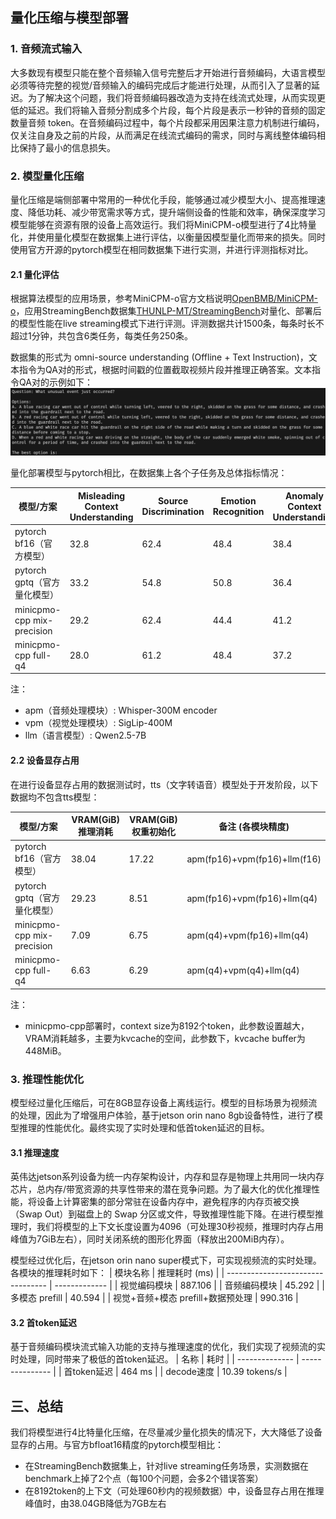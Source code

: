 
## 量化压缩与模型部署

### 1. 音频流式输入

大多数现有模型只能在整个音频输入信号完整后才开始进行音频编码，大语言模型必须等待完整的视觉/音频输入的编码完成后才能进行处理，从而引入了显著的延迟。为了解决这个问题，我们将音频编码器改造为支持在线流式处理，从而实现更低的延迟。我们将输入音频分割成多个片段，每个片段是表示一秒钟的音频的固定数量音频 token。在音频编码过程中，每个片段都采用因果注意力机制进行编码，仅关注自身及之前的片段，从而满足在线流式编码的需求，同时与离线整体编码相比保持了最小的信息损失。

### 2. 模型量化压缩

量化压缩是端侧部署中常用的一种优化手段，能够通过减少模型大小、提高推理速度、降低功耗、减少带宽需求等方式，提升端侧设备的性能和效率，确保深度学习模型能够在资源有限的设备上高效运行。我们将MiniCPM-o模型进行了4比特量化，并使用量化模型在数据集上进行评估，以衡量因模型量化而带来的损失。同时使用官方开源的pytorch模型在相同数据集下进行实测，并进行评测指标对比。

#### 2.1 量化评估

根据算法模型的应用场景，参考MiniCPM-o官方文档说明[OpenBMB/MiniCPM-o](https://github.com/OpenBMB/MiniCPM-o)，应用StreamingBench数据集[THUNLP-MT/StreamingBench](https://github.com/THUNLP-MT/StreamingBench)对量化、部署后的模型性能在live streaming模式下进行评测。评测数据共计1500条，每条时长不超过1分钟，共包含6类任务，每类任务250条。

数据集的形式为 omni-source understanding (Offline + Text Instruction)，文本指令为QA对的形式，根据时间戳的位置截取视频片段并推理正确答案。文本指令QA对的示例如下：
![qa-pair](../assets/qa-pair.png)

量化部署模型与pytorch相比，在数据集上各个子任务及总体指标情况：

| 模型/方案                    | Misleading Context Understanding | Source Discrimination | Emotion Recognition | Anomaly Context Understanding | Scene Understanding | Multimodal Alignment | 总体精度 | 备注 (各模块精度)            |
| ---------------------------- | -------------------------------- | --------------------- | ------------------- | ----------------------------- | ------------------- | -------------------- | -------- | ---------------------------- |
| pytorch bf16（官方模型）     | 32.8                             | 62.4                  | 48.4                | 38.4                          | 24.4                | 78.4                 | 47.5     | apm(fp16)+vpm(fp16)+llm(f16) |
| pytorch gptq（官方量化模型） | 33.2                             | 54.8                  | 50.8                | 36.4                          | 31.2                | 71.6                 | 46.3     | apm(fp16)+vpm(fp16)+llm(q4)  |
| minicpmo-cpp mix-precision       | 29.2                             | 62.4                  | 44.4                | 41.2                          | 20.8                | 80.8                 | 46.5     | apm(q4)+vpm(fp16)+llm(q4)    |
| minicpmo-cpp full-q4             | 28.0                             | 61.2                  | 48.4                | 37.2                          | 19.6                | 79.2                 | 45.6     | apm(q4)+vpm(q4)+llm(q4)      |

注：
- apm（音频处理模块）: Whisper-300M encoder
- vpm（视觉处理模块）: SigLip-400M
- llm（语言模型）: Qwen2.5-7B

#### 2.2 设备显存占用

在进行设备显存占用的数据测试时，tts（文字转语音）模型处于开发阶段，以下数据均不包含tts模型：

| 模型/方案                    | VRAM(GiB) 推理消耗 | VRAM(GiB) 权重初始化 | 备注 (各模块精度)            |
| ---------------------------- | ------------------ | -------------------- | ---------------------------- |
| pytorch bf16（官方模型）     | 38.04              | 17.22                | apm(fp16)+vpm(fp16)+llm(f16) |
| pytorch gptq（官方量化模型） | 29.23              | 8.51                 | apm(fp16)+vpm(fp16)+llm(q4)  |
| minicpmo-cpp mix-precision       | 7.09               | 6.75                 | apm(q4)+vpm(fp16)+llm(q4)    |
| minicpmo-cpp full-q4             | 6.63               | 6.29                 | apm(q4)+vpm(q4)+llm(q4)      |

注：
- minicpmo-cpp部署时，context size为8192个token，此参数设置越大，VRAM消耗越多，主要为kvcache的空间，此参数下，kvcache buffer为448MiB。

### 3. 推理性能优化

模型经过量化压缩后，可在8GB显存设备上离线运行。模型的目标场景为视频流的处理，因此为了增强用户体验，基于jetson orin nano 8gb设备特性，进行了模型推理的性能优化。最终实现了实时处理和低首token延迟的目标。

#### 3.1 推理速度

英伟达jetson系列设备为统一内存架构设计，内存和显存是物理上共用同一块内存芯片，总内存/带宽资源的共享性带来的潜在竞争问题。为了最大化的优化推理性能，将设备上计算密集的部分常驻在设备内存中，避免程序的内存页被交换（Swap Out）到磁盘上的 Swap 分区或文件，导致推理性能下降。在进行模型推理时，我们将模型的上下文长度设置为4096（可处理30秒视频，推理时内存占用峰值为7GiB左右），同时关闭系统的图形化界面（释放出200MiB内存）。

模型经过优化后，在jetson orin nano super模式下，可实现视频流的实时处理。各模块的推理耗时如下：
| 模块名称                          | 推理耗时 (ms) |
| --------------------------------- | ------------- |
| 视觉编码模块                      | 887.106       |
| 音频编码模块                      | 45.292        |
| 多模态 prefill                    | 40.594        |
| 视觉+音频+模态 prefill+数据预处理 | 990.316       |

#### 3.2 首token延迟

基于音频编码模块流式输入功能的支持与推理速度的优化，我们实现了视频流的实时处理，同时带来了极低的首token延迟。
| 名称           | 耗时            |
| -------------- | --------------- |
| 首token延迟    | 464 ms          |
| decode速度     | 10.39 tokens/s  |

## 三、总结

我们将模型进行4比特量化压缩，在尽量减少量化损失的情况下，大大降低了设备显存的占用。与官方bfloat16精度的pytorch模型相比：
- 在StreamingBench数据集上，针对live streaming任务场景，实测数据在benchmark上掉了2个点（每100个问题，会多2个错误答案）
- 在8192token的上下文（可处理60秒内的视频数据）中，设备显存占用在推理峰值时，由38.04GB降低为7GB左右
